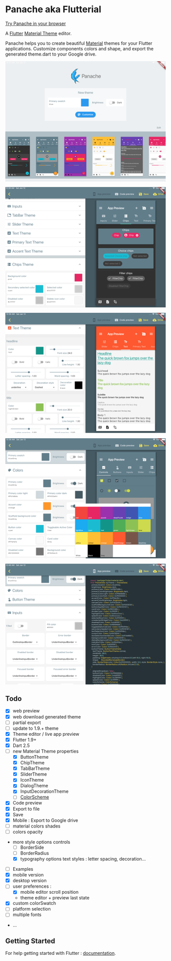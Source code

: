 # Panache aka Flutterial 

[Try Panache in your browser](https://rxlabz.github.io/panache)

A [Flutter](https://flutter.io) [Material Theme](https://docs.flutter.io/flutter/material/ThemeData-class.html) editor. 

Panache helps you to create beautiful [Material](http://material.io) themes for your Flutter applications.
Customize components colors and shape, and export the generated theme.dart to your Google drive.

![home](docs/home.png)

![screenshot](docs/screenshot.png)

![screenshot2](docs/screenshot2.png)

![screenshot3](docs/screenshot3.png)

![screenshot4](docs/screenshot4.png)

## Todo

- [x] web preview
- [x] web download generated theme
- [ ] partial export
- [ ] update to 1.9.+ theme
- [x] Theme editor / live app preview
- [x] Flutter 1.9+
- [x] Dart 2.5
- [ ] new Material Theme properties
  - [x] ButtonTheme
  - [x] ChipTheme
  - [x] TabBarTheme
  - [x] SliderTheme
  - [x] IconTheme
  - [x] DialogTheme
  - [x] InputDecorationTheme
  - [ ] [ColorScheme](https://github.com/rxlabz/color_scheme)
- [x] Code preview
- [x] Export to file
- [x] Save
- [x] Mobile : Export to Google drive
- [ ] material colors shades
- [ ] colors opacity
- more style options controls
  - [ ] BorderSide
  - [ ] BorderRadius
  - [x] typography options text styles : letter spacing, decoration...
- [ ] Examples
- [x] mobile version
- [x] desktop version
- [ ] user preferences :
  - [x] mobile editor scroll position
  - theme editor + preview last state
- [x] custom colorSwatch
- [ ] platform selection
- [ ] multiple fonts
- ...

## Getting Started

For help getting started with Flutter : [documentation](http://flutter.dev/).
